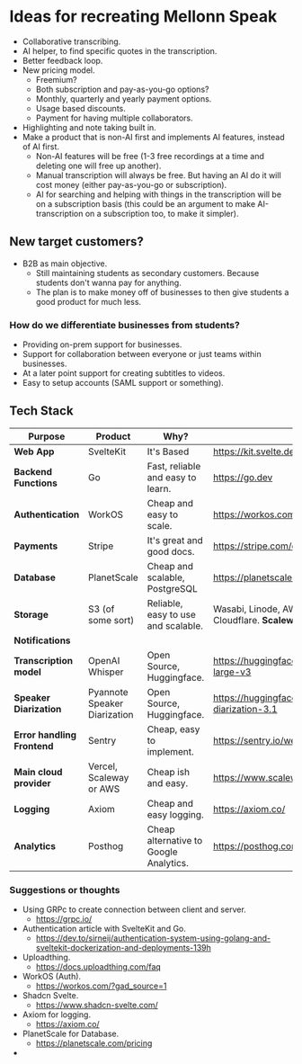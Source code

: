 # Ideas for recreating Mellonn Speak
- Collaborative transcribing.
- AI helper, to find specific quotes in the transcription.
- Better feedback loop.
- New pricing model.
	- Freemium?
	- Both subscription and pay-as-you-go options?
	- Monthly, quarterly and yearly payment options.
	- Usage based discounts.
	- Payment for having multiple collaborators.
- Highlighting and note taking built in.
- Make a product that is non-AI first and implements AI features, instead of AI first.
	- Non-AI features will be free (1-3 free recordings at a time and deleting one will free up another).
	- Manual transcription will always be free. But having an AI do it will cost money (either pay-as-you-go or subscription).
	- AI for searching and helping with things in the transcription will be on a subscription basis (this could be an argument to make AI-transcription on a subscription too, to make it simpler).

## New target customers?
- B2B as main objective.
	- Still maintaining students as secondary customers. Because students don't wanna pay for anything.
	- The plan is to make money off of businesses to then give students a good product for much less.

### How do we differentiate businesses from students?
- Providing on-prem support for businesses.
- Support for collaboration between everyone or just teams within businesses.
- At a later point support for creating subtitles to videos.
- Easy to setup accounts (SAML support or something).

## Tech Stack
| Purpose | Product | Why? | Link |
| ---- | ---- | ---- | ---- |
| **Web App** | SvelteKit | It's Based | https://kit.svelte.dev/ |
| **Backend Functions** | Go | Fast, reliable and easy to learn. | https://go.dev |
| **Authentication** | WorkOS | Cheap and easy to scale. | https://workos.com |
| **Payments** | Stripe | It's great and good docs. | https://stripe.com/en-dk |
| **Database** | PlanetScale | Cheap and scalable, PostgreSQL | https://planetscale.ccom |
| **Storage** | S3 (of some sort) | Reliable, easy to use and scalable. | Wasabi, Linode, AWS, Backblaze, Storj and Cloudflare. **Scaleway**. |
| **Notifications** |  |  |  |
| **Transcription model** | OpenAI Whisper | Open Source, Huggingface. | https://huggingface.co/openai/whisper-large-v3 |
| **Speaker Diarization** | Pyannote Speaker Diarization | Open Source, Huggingface. | https://huggingface.co/pyannote/speaker-diarization-3.1 |
| **Error handling Frontend** | Sentry | Cheap, easy to implement. | https://sentry.io/welcome/ |
| **Main cloud provider** | Vercel, Scaleway or AWS | Cheap ish and easy. | https://www.scaleway.com/en/ |
| **Logging** | Axiom | Cheap and easy logging. | https://axiom.co/ |
| **Analytics** | Posthog | Cheap alternative to Google Analytics. | https://posthog.com/ |
### Suggestions or thoughts
- Using GRPc to create connection between client and server.
	- https://grpc.io/
- Authentication article with SvelteKit and Go.
	- https://dev.to/sirneij/authentication-system-using-golang-and-sveltekit-dockerization-and-deployments-139h
- Uploadthing.
	- https://docs.uploadthing.com/faq
- WorkOS (Auth).
	- https://workos.com/?gad_source=1
- Shadcn Svelte.
	- https://www.shadcn-svelte.com/
- Axiom for logging.
	- https://axiom.co/
- PlanetScale for Database.
	- https://planetscale.com/pricing
- 
